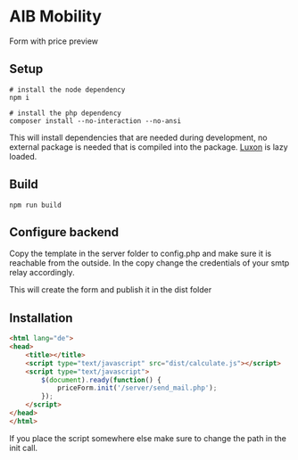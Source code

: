 # AIB Mobility

Form with price preview

## Setup

````shell
# install the node dependency
npm i

# install the php dependency
composer install --no-interaction --no-ansi
````
This will install dependencies that are needed during development, no external package is needed that is compiled into the package. [Luxon](https://www.jsdelivr.com/package/npm/luxon) is lazy loaded.

## Build

````shell
npm run build
````

## Configure backend

Copy the template in the server folder to config.php and make sure it is reachable from the outside. In the copy change the credentials of your smtp relay accordingly.

This will create the form and publish it in the dist folder

## Installation

````html
<html lang="de">
<head>
    <title></title>
    <script type="text/javascript" src="dist/calculate.js"></script>
    <script type="text/javascript">
        $(document).ready(function() {
            priceForm.init('/server/send_mail.php');
        });
    </script>
</head>
</html>
````
If you place the script somewhere else make sure to change the path in the init call.
